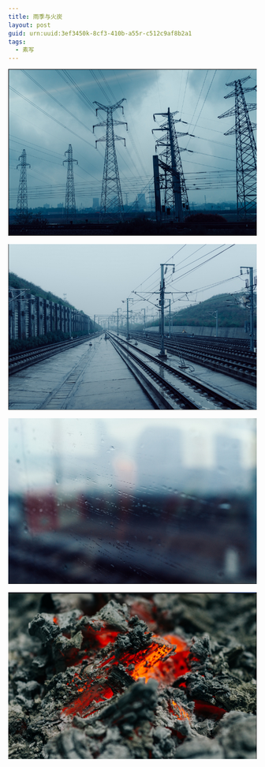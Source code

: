 ```yaml
---
title: 雨季与火炭
layout: post
guid: urn:uuid:3ef3450k-8cf3-410b-a55r-c512c9af8b2a1
tags:
  - 素写
---
```


![](/media/files/2015/04/08/2015-04-08_101519.png)

![](/media/files/2015/04/08/2015-04-08_101548.png)

![](/media/files/2015/04/08/2015-04-08_104807.png)

![](/media/files/2015/04/08/2015-04-08_101700.png)
